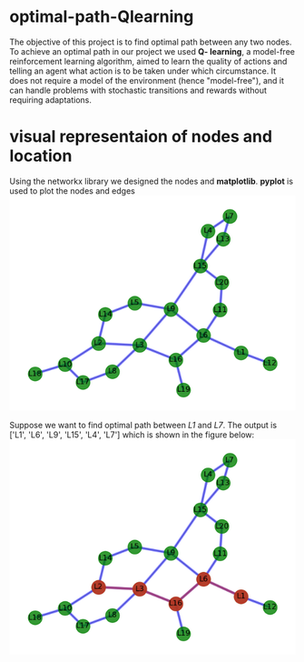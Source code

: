 # optimal-path-Qlearning
The objective of this project is to find optimal path between any two nodes.
To achieve an optimal path in our project we used **Q- learning**, a model-free
reinforcement learning algorithm, aimed to learn the quality of actions and telling an
agent what action is to be taken under which circumstance. It does not require a model
of the environment (hence "model-free"), and it can handle problems with stochastic
transitions and rewards without requiring adaptations.

# visual representaion of nodes and location
Using the networkx library we designed the nodes and **matplotlib**.
**pyplot** is used to plot the nodes and edges
![map](map.png)

Suppose we want to find optimal path between *L1* and *L7*.
The output is ['L1', 'L6', 'L9', 'L15', 'L4', 'L7'] which is shown in the figure below:
![optimal_path](optimal_path.png)


